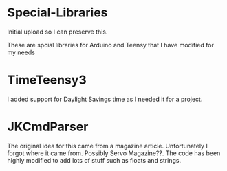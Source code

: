 # Special-Libraries

Initial upload so I can preserve this.

These are spcial libraries for Arduino and Teensy that I have modified for my needs

# TimeTeensy3
I added support for Daylight Savings time as I needed it for a project.

# JKCmdParser
The original idea for this came from a magazine article. Unfortunately I forgot where it came from. 
Possibly Servo Magazine??. 
The code has been highly modified to add lots of stuff such as floats and strings.
